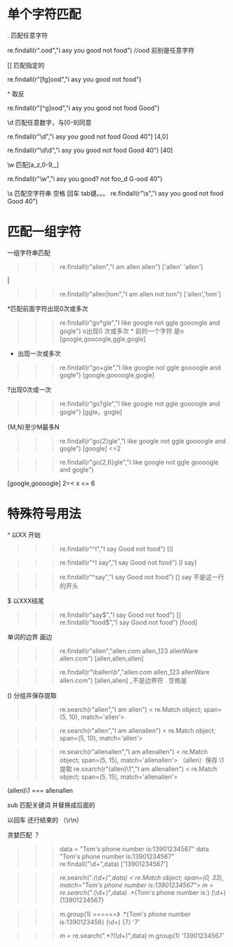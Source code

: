 # 单个字符匹配

. 匹配任意字符

re.findall(r".ood","i asy you good not food") //ood 前别是任意字符

[] 匹配指定的

re.findall(r"[fg]ood","i asy you good not food")

^ 取反

re.findall(r"[^g]ood","i asy you good not food Good")  
<!-- food Good-->

\d 匹配任意数字，与[0-9]同意

re.findall(r"\d","i asy you good not food Good  40") 
[4,0]

re.findall(r"\d\d","i asy you good not food Good  40") 
[40]

\w 匹配[a_z,0-9,_]

re.findall(r"\w","i asy you good? not foo_d G-ood  40") 

\s 匹配空字符串 空格 回车 tab键。。。
re.findall(r"\s","i asy you good not food Good  40") 

# 匹配一组字符

一组字符串匹配
>>> re.findall(r"allen","I am allen allen")
['allen' 'allen']

| 
>>> re.findall(r"allen|tom","I am allen not tom")
['allen','tom']

*匹配前面字符出现0次或多次
>>> re.findall(r"go*gle","I like google not ggle goooogle and gogle")
o出现0 次或多次 * 前的一个字符 是o
[google,goooogle,ggle,gogle]

+ 出现一次或多次
>>> re.findall(r"go+gle","I like google not ggle goooogle and gogle")
[google,goooogle,gogle]

?出现0次或一次
>>> re.findall(r"go?gle","I like google not ggle goooogle and gogle")
[ggle，gogle]

{M,N}至少M最多N
>>> re.findall(r"go{2}gle","I like google not ggle goooogle and gogle")
[google]  <=2

>>> re.findall(r"go{2,6}gle","I like google not ggle goooogle and gogle")

[google,goooogle]    2=< x <= 6

#  特殊符号用法
^ 以XX 开始
>>> re.findall(r"^I","I say Good not food")
[I]

>>> re.findall(r"^I say","I say Good not food")
[I say]

>>> re.findall(r"^say","I say Good not food")
[]   say 不是这一行的开头

$ 以XXX结尾
>>> re.findall(r"say$","I say Good not food")
[]
>>> re.findall(r"food$","I say Good not food")
[food]

单词的边界 画边

>>> re.findall(r"allen","allen.com allen_123 allenWare allen.com")
[allen,allen,allen]

>>> re.findall(r"\ballen\b","allen.com allen_123 allenWare allen.com")
[allen,allen]  _不是边界符 . 空格是

() 分组并保存提取
>>> re.search(r"allen","I am allen")
< re.Match object; span=(5, 10), match='allen'>

>>> re.search(r"allen","I am allenallen")
< re.Match object; span=(5, 10), match='allen'>

>>> re.search(r"allenallen","I am allenallen")
< re.Match object; span=(5, 15), match='allenallen'>
（allen）保存 \1 提取
>>> re.search(r"(allen)\1","I am allenallen")
< re.Match object; span=(5, 15), match='allenallen'>

(allen)\1 === allenallen

sub 匹配关键词 并替换成后面的

以回车 还行结束的 
（\r\n）

贪婪匹配 ？ 

>>> data = "Tom's phone number is:13901234567"
>>> data
"Tom's phone number is:13901234567"
>>> re.findall("\d+",data)
['13901234567']


>>> re.search(".*(\d+)",data)
< re.Match object; span=(0, 33), match="Tom's phone number is:13901234567">
>>> m = re.search(".*(\d+)",data) .*{Tom's phone number is:} (\d+) {13901234567}
<!-- 并没有 贪婪匹配 -->
>>> m.group(1)    ======》  .*{Tom's phone number is:1390123456} (\d+) {7}
'7'
<!-- 解决贪婪匹配 先匹配后面降低前面的优先级 -->
>>> m = re.search(".*?(\d+)",data)
>>> m.group(1)
'13901234567'

